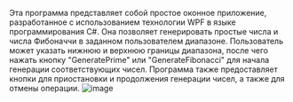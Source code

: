 Эта программа представляет собой простое оконное приложение, разработанное с использованием технологии WPF в языке программирования C#. Она позволяет генерировать простые числа и числа Фибоначчи в заданном пользователем диапазоне. Пользователь может указать нижнюю и верхнюю границы диапазона, после чего нажать кнопку "GeneratePrime" или "GenerateFibonacci" для начала генерации соответствующих чисел. Программа также предоставляет кнопки для приостановки и продолжения генерации чисел, а также для отмены операции.
![image](https://github.com/VitaliiPytymko-Kh/GeneratePrime-FibonacciNumbers/assets/137927518/02db00ca-7d4c-4346-bba2-dab9fe77ab8e)
